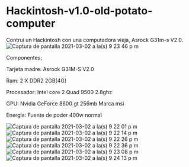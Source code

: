 # Hackintosh-v1.0-old-potato-computer
Contrui un Hackintosh con una computadora vieja, Asrock G31m-s V2.0.
![Captura de pantalla 2021-03-02 a la(s) 9 23 46 p  m](https://user-images.githubusercontent.com/11879391/109747976-b0ba1880-7b9d-11eb-9e7f-d364188f6899.png)








Componentes:

Tarjeta madre:
Asrock G31M-S V2.0

Ram:
2 X DDR2 2GB(4G)

Procesador:
Intel core 2 Quad 9500 2.8ghz

GPU:
Nvidia GeForce 8600 gt 256mb Marca msi


Energia:
Fuente de poder 400w normal






![Captura de pantalla 2021-03-02 a la(s) 9 22 01 p  m](https://user-images.githubusercontent.com/11879391/109748041-c9c2c980-7b9d-11eb-8bb7-0daf0d83bc21.png)
![Captura de pantalla 2021-03-02 a la(s) 9 22 14 p  m](https://user-images.githubusercontent.com/11879391/109748053-cdeee700-7b9d-11eb-9f59-0b301845ac9f.png)
![Captura de pantalla 2021-03-02 a la(s) 9 22 26 p  m](https://user-images.githubusercontent.com/11879391/109748056-ce877d80-7b9d-11eb-805d-4afc1ad22d16.png)
![Captura de pantalla 2021-03-02 a la(s) 9 22 36 p  m](https://user-images.githubusercontent.com/11879391/109748058-cfb8aa80-7b9d-11eb-9a9e-38909ad624c8.png)
![Captura de pantalla 2021-03-02 a la(s) 9 23 08 p  m](https://user-images.githubusercontent.com/11879391/109748059-d0514100-7b9d-11eb-8021-ace5fb53a688.png)
![Captura de pantalla 2021-03-02 a la(s) 9 24 13 p  m](https://user-images.githubusercontent.com/11879391/109748061-d1826e00-7b9d-11eb-94ed-975d8685904d.png)
